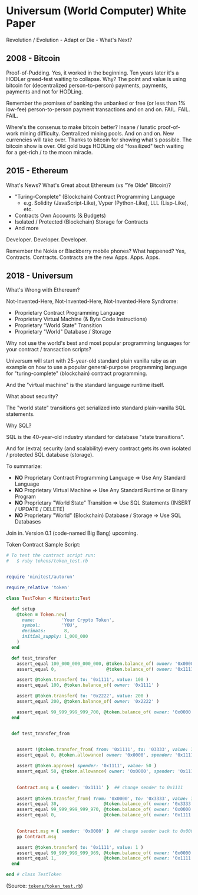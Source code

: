# Universum (World Computer) White Paper

Revolution / Evolution - Adapt or Die - What's Next?


## 2008 - Bitcoin

Proof-of-Pudding. Yes, it worked in the beginning.
Ten years later it's a HODLer greed-fest 
waiting to collapse. Why? 
The point and value is using bitcoin for (decentralized person-to-person) 
payments, payments, payments and not for HODLing. 

Remember the promises of banking the unbanked or free (or less than 1% low-fee) person-to-person payment transactions 
and on and on. FAIL. FAIL. FAIL.

Where's the consenus to make bitcoin better? 
Insane / lunatic proof-of-work mining difficulty. Centralized mining pools.
 And on and on. New currencies will take over. 
Thanks to bitcoin for showing what's possible. 
The bitcoin show is over. Old gold bugs HODLing old "fossilized" tech waiting for a get-rich / to the moon miracle. 



## 2015 - Ethereum

What's News? What's Great about Ethereum (vs "Ye Olde" Bitcoin)?

- "Turing-Complete" (Blockchain) Contract Programming Language
  - e.g. Solidity (JavaScript-Like), Vyper (Python-Like), LLL (Lisp-Like), etc.
- Contracts Own Accounts (& Budgets)
- Isolated / Protected (Blockchain) Storage for Contracts
- And more

Developer. Developer. Developer.

Remember the Nokia or Blackberry mobile phones? What happened? 
Yes, Contracts. Contracts. Contracts are the new Apps. Apps. Apps.



## 2018 - Universum 

What's Wrong with Ethereum?

Not-Invented-Here, Not-Invented-Here, Not-Invented-Here Syndrome:

- Proprietary Contract Programming Language
- Proprietary Virtual Machine (& Byte Code Instructions)
- Proprietary "World State" Transition
- Proprietary "World" Database / Storage


Why not use the world's best and most popular programming languages for your contract / transaction scripts?

Universum will start with 25-year-old standard plain vanilla ruby as an example on how to use a popular general-purpose programming language for "turing-complete" (blockchain) contract programming.   

And the "virtual machine" is the standard language runtime itself.

What about security?

The "world state" transitions get serialized into standard plain-vanilla SQL statements.


Why SQL?

SQL is the 40-year-old industry standard for database "state transitions".

And for (extra) security (and scalability) 
every contract gets its own isolated / protected SQL database (storage).


To summarize:

- **NO** Proprietary Contract Programming Language => Use Any Standard Language
- **NO** Proprietary Virtual Machine  => Use Any Standard Runtime or Binary Program
- **NO** Proprietary "World State" Transition  => Use SQL Statements (INSERT / UPDATE / DELETE)
- **NO** Proprietary "World" (Blockchain) Database / Storage => Use SQL Databases


Join in. Version 0.1 (code-named Big Bang) upcoming.


Token Contract Sample Script:

``` ruby
# To test the contract script run:
#   $ ruby tokens/token_test.rb


require 'minitest/autorun'

require_relative 'token'

class TestToken < Minitest::Test

  def setup
    @token = Token.new(
      name:          'Your Crypto Token',
      symbol:        'YOU',
      decimals:       8,
      initial_supply: 1_000_000
    )
  end

  def test_transfer
    assert_equal 100_000_000_000_000, @token.balance_of( owner: '0x0000' )
    assert_equal 0,                   @token.balance_of( owner: '0x1111' )

    assert @token.transfer( to: '0x1111', value: 100 )
    assert_equal 100, @token.balance_of( owner: '0x1111' )

    assert @token.transfer( to: '0x2222', value: 200 )
    assert_equal 200, @token.balance_of( owner: '0x2222' )

    assert_equal 99_999_999_999_700, @token.balance_of( owner: '0x0000' )
  end


  def test_transfer_from

    
    assert !@token.transfer_from( from: '0x1111', to: '03333', value: 30 ) ## note: NOT pre-approved - will FAIL
    assert_equal 0, @token.allowance( owner: '0x0000', spender: '0x1111' )

    assert @token.approve( spender: '0x1111', value: 50 )
    assert_equal 50, @token.allowance( owner: '0x0000', spender: '0x1111' )

    
    Contract.msg = { sender: '0x1111' }  ## change sender to 0x1111
    
    assert @token.transfer_from( from: '0x0000', to: '0x3333', value: 30 )
    assert_equal 30,                 @token.balance_of( owner: '0x3333' )
    assert_equal 99_999_999_999_970, @token.balance_of( owner: '0x0000' )
    assert_equal 0,                  @token.balance_of( owner: '0x1111' )

    
    Contract.msg = { sender: '0x0000' }  ## change sender back to 0x0000
    pp Contract.msg

    assert @token.transfer( to: '0x1111', value: 1 )
    assert_equal 99_999_999_999_969, @token.balance_of( owner: '0x0000' )
    assert_equal 1,                  @token.balance_of( owner: '0x1111' )
  end

end # class TestToken
```

(Source: [`tokens/token_test.rb`](https://github.com/openblockchains/universe/blob/master/tokens/token_test.rb))

